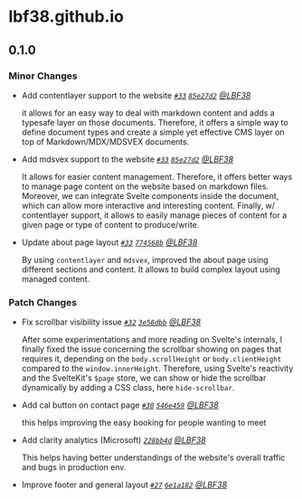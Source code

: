 # lbf38.github.io

## 0.1.0

### Minor Changes

- Add contentlayer support to the website
  _[`#33`](https://github.com/LBF38/LBF38.github.io/pull/33) [`85e27d2`](https://github.com/LBF38/LBF38.github.io/commit/85e27d2f07abe3cf9dcd82bc6a487ec0876da94e) [@LBF38](https://github.com/LBF38)_

  it allows for an easy way to deal with markdown content and adds a typesafe layer on those documents.
  Therefore, it offers a simple way to define document types and create a simple yet effective CMS layer on top of Markdown/MDX/MDSVEX documents.

- Add mdsvex support to the website
  _[`#33`](https://github.com/LBF38/LBF38.github.io/pull/33) [`85e27d2`](https://github.com/LBF38/LBF38.github.io/commit/85e27d2f07abe3cf9dcd82bc6a487ec0876da94e) [@LBF38](https://github.com/LBF38)_

  It allows for easier content management. Therefore, it offers better ways to manage page content on the website based on markdown files.
  Moreover, we can integrate Svelte components inside the document, which can allow more interactive and interesting content.
  Finally, w/ contentlayer support, it allows to easily manage pieces of content for a given page or type of content to produce/write.

- Update about page layout
  _[`#33`](https://github.com/LBF38/LBF38.github.io/pull/33) [`774568b`](https://github.com/LBF38/LBF38.github.io/commit/774568bf2fae08ea6e01045a5bb614aa56c6be94) [@LBF38](https://github.com/LBF38)_

  By using `contentlayer` and `mdsvex`, improved the about page using different sections and content.
  It allows to build complex layout using managed content.

### Patch Changes

- Fix scrollbar visibility issue
  _[`#32`](https://github.com/LBF38/LBF38.github.io/pull/32) [`3e56dbb`](https://github.com/LBF38/LBF38.github.io/commit/3e56dbbc2b4e09d4415b0027597cdab4b868381e) [@LBF38](https://github.com/LBF38)_

  After some experimentations and more reading on Svelte's internals, I finally fixed the issue concerning the scrollbar showing on pages that requires it, depending on the `body.scrollHeight` or `body.clientHeight` compared to the `window.innerHeight`.
  Therefore, using Svelte's reactivity and the SvelteKit's `$page` store, we can show or hide the scrollbar dynamically by adding a CSS class, here `hide-scrollbar`.

- Add cal button on contact page
  _[`#30`](https://github.com/LBF38/LBF38.github.io/pull/30) [`546e459`](https://github.com/LBF38/LBF38.github.io/commit/546e45997afbbbb3f24d31e4739a14f6c68df743) [@LBF38](https://github.com/LBF38)_

  this helps improving the easy booking for people wanting to meet

- Add clarity analytics (Microsoft)
  _[`228bb4d`](https://github.com/LBF38/LBF38.github.io/commit/228bb4d81538fc104cac5acb4018cb17d75fafa0) [@LBF38](https://github.com/LBF38)_

  This helps having better understandings of the website's overall traffic and bugs in production env.

- Improve footer and general layout _[`#27`](https://github.com/LBF38/LBF38.github.io/pull/27) [`6e1a182`](https://github.com/LBF38/LBF38.github.io/commit/6e1a182ac15be2fa87b452fbe96e3abecaadfa79) [@LBF38](https://github.com/LBF38)_
